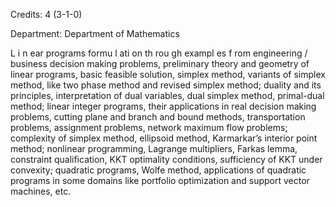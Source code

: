 Credits: 4 (3-1-0)

Department: Department of Mathematics

L i n ear programs formu l ati on th rou gh exampl es f rom engineering / business decision making problems, preliminary theory and geometry of linear programs, basic feasible solution, simplex method, variants of simplex method, like two phase method and revised simplex method; duality and its principles, interpretation of dual variables, dual simplex method, primal-dual method; linear integer programs, their applications in real decision making problems, cutting plane and branch and bound methods, transportation problems, assignment problems, network maximum flow problems; complexity of simplex method, ellipsoid method, Karmarkar’s interior point method; nonlinear programming, Lagrange multipliers, Farkas lemma, constraint qualification, KKT optimality conditions, sufficiency of KKT under convexity; quadratic programs, Wolfe method, applications of quadratic programs in some domains like portfolio optimization and support vector machines, etc.
